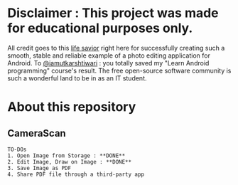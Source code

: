 # Disclaimer : This project was made for educational purposes only.
All credit goes to this [life savior](https://github.com/iamutkarshtiwari/) right here for
successfully creating such a smooth, stable and reliable example of a photo editing application for Android.
To [@iamutkarshtiwari](https://github.com/iamutkarshtiwari/) : you totally saved my
"Learn Android programming" course's result. The free open-source software community is such a
wonderful land to be in as an IT student.

# About this repository
## CameraScan
    TO-DOs
    1. Open Image from Storage : **DONE**
    2. Edit Image, Draw on Image : **DONE**
    3. Save Image as PDF
    4. Share PDF file through a third-party app

